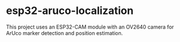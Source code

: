 # esp32-aruco-localization
This project uses an ESP32-CAM module with an OV2640 camera for ArUco marker detection and position estimation.
